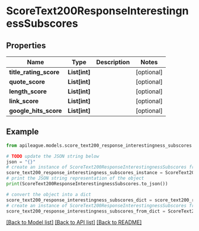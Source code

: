 # ScoreText200ResponseInterestingnessSubscores


## Properties

Name | Type | Description | Notes
------------ | ------------- | ------------- | -------------
**title_rating_score** | **List[int]** |  | [optional] 
**quote_score** | **List[int]** |  | [optional] 
**length_score** | **List[int]** |  | [optional] 
**link_score** | **List[int]** |  | [optional] 
**google_hits_score** | **List[int]** |  | [optional] 

## Example

```python
from apileague.models.score_text200_response_interestingness_subscores import ScoreText200ResponseInterestingnessSubscores

# TODO update the JSON string below
json = "{}"
# create an instance of ScoreText200ResponseInterestingnessSubscores from a JSON string
score_text200_response_interestingness_subscores_instance = ScoreText200ResponseInterestingnessSubscores.from_json(json)
# print the JSON string representation of the object
print(ScoreText200ResponseInterestingnessSubscores.to_json())

# convert the object into a dict
score_text200_response_interestingness_subscores_dict = score_text200_response_interestingness_subscores_instance.to_dict()
# create an instance of ScoreText200ResponseInterestingnessSubscores from a dict
score_text200_response_interestingness_subscores_from_dict = ScoreText200ResponseInterestingnessSubscores.from_dict(score_text200_response_interestingness_subscores_dict)
```
[[Back to Model list]](../README.md#documentation-for-models) [[Back to API list]](../README.md#documentation-for-api-endpoints) [[Back to README]](../README.md)


